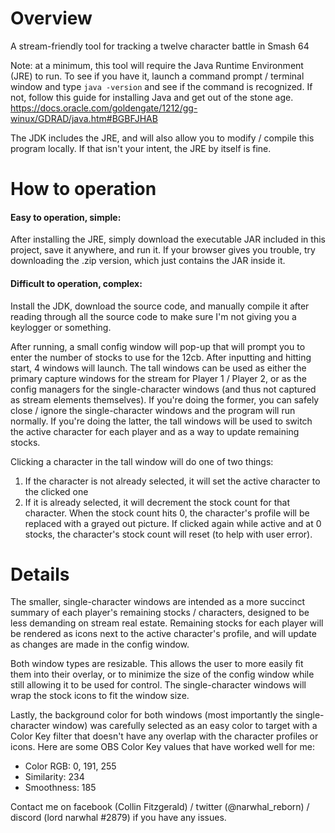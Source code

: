 # Overview
A stream-friendly tool for tracking a twelve character battle in Smash 64

Note: at a minimum, this tool will require the Java Runtime Environment (JRE) to run. To see if you have it, launch a command prompt / terminal window and type `java -version` and see if the command is recognized. If not, follow this guide for installing Java and get out of the stone age.
https://docs.oracle.com/goldengate/1212/gg-winux/GDRAD/java.htm#BGBFJHAB

The JDK includes the JRE, and will also allow you to modify / compile this program locally. If that isn't your intent, the JRE by itself is fine.

# How to operation
#### Easy to operation, simple: 

After installing the JRE, simply download the executable JAR included in this project, save it anywhere, and run it. If your browser gives you trouble, try downloading the .zip version, which just contains the JAR inside it.

#### Difficult to operation, complex: 

Install the JDK, download the source code, and manually compile it after reading through all the source code to make sure I'm not giving you a keylogger or something.

After running, a small config window will pop-up that will prompt you to enter the number of stocks to use for the 12cb. After inputting and hitting start, 4 windows will launch. The tall windows can be used as either the primary capture windows for the stream for Player 1 / Player 2, or as the config managers for the single-character windows (and thus not captured as stream elements themselves). If you're doing the former, you can safely close / ignore the single-character windows and the program will run normally. If you're doing the latter, the tall windows will be used to switch the active character for each player and as a way to update remaining stocks.

Clicking a character in the tall window will do one of two things:
1. If the character is not already selected, it will set the active character to the clicked one
2. If it is already selected, it will decrement the stock count for that character. When the stock count hits 0, the character's profile will be replaced with a grayed out picture. If clicked again while active and at 0 stocks, the character's stock count will reset (to help with user error).

# Details
The smaller, single-character windows are intended as a more succinct summary of each player's remaining stocks / characters, designed to be less demanding on stream real estate. Remaining stocks for each player will be rendered as icons next to the active character's profile, and will update as changes are made in the config window. 

Both window types are resizable. This allows the user to more easily fit them into their overlay, or to minimize the size of the config window while still allowing it to be used for control. The single-character windows will wrap the stock icons to fit the window size.

Lastly, the background color for both windows (most importantly the single-character window) was carefully selected as an easy color to target with a Color Key filter that doesn't have any overlap with the character profiles or icons. Here are some OBS Color Key values that have worked well for me: 

- Color RGB: 0, 191, 255 
- Similarity: 234
- Smoothness: 185

Contact me on facebook (Collin Fitzgerald) / twitter (@narwhal_reborn) / discord (lord narwhal #2879) if you have any issues.
